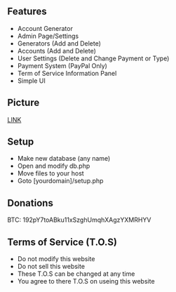 ## Features

- Account Generator
- Admin Page/Settings
- Generators (Add and Delete)
- Accounts (Add and Delete)
- User Settings (Delete and Change Payment or Type)
- Payment System (PayPal Only)
- Term of Service Information Panel
- Simple UI

## Picture

[LINK](http://i.imgur.com/5AuY9Tq.jpg)

## Setup

- Make new database (any name)
- Open and modify db.php
- Move files to your host
- Goto [yourdomain]/setup.php

## Donations

BTC: 192pY7toABku11xSzghUmqhXAgzYXMRHYV

## Terms of Service (T.O.S)

- Do not modify this website
- Do not sell this website
- These T.O.S can be changed at any time
- You agree to there T.O.S on useing this website
